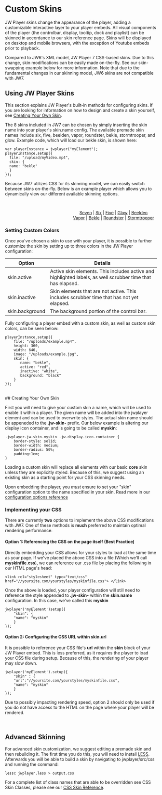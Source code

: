 # Custom Skins

JW Player skins change the appearance of the player, adding a customizable interactive layer to your player embeds. All visual components of the player (the controlbar, display, tooltip, dock and playlist) can be skinned in accordance to our skin reference page. Skins will be displayed on desktop and mobile browsers, with the exception of Youtube embeds prior to playback.

Compared to JW6's XML model, JW Player 7 CSS-based skins. Due to this change, skin modifications can be easily made on-the-fly. See our skin-swapping example below for more information. Note that due to the fundamental changes in our skinning model, JW6 skins are not compatible with JW7.


## Using JW Player Skins

This section explains JW Player's built-in methods for configuring skins. If you are looking for information on how to design and create a skin yourself, see [Creating Your Own Skin](#creating-your-own-skin).

The 8 skins included in JW7 can be chosen by simply inserting the skin name into your player's skin.name config. The available premade skin names include six, five, beelden, vapor, roundster, bekle, stormtrooper, and glow. Example code, which will load our bekle skin, is shown here:

```
var playerInstance = jwplayer("myElement");
playerInstance.setup({
  file: "/upload/myVideo.mp4",
  skin: {
  name: "bekle"
  }
});
```

Because JW7 utilizes CSS for its skinning model, we can easily switch between skins on-the-fly. Below is an example player which allows you to dynamically view our different available skinning options.

<link href="//ssl.p.jwpcdn.com/player/v/7.2.3/skins/six.css" rel="stylesheet" type="text/css" />
<link href="//ssl.p.jwpcdn.com/player/v/7.2.3/skins/five.css" rel="stylesheet" type="text/css" />
<link href="//ssl.p.jwpcdn.com/player/v/7.2.3/skins/beelden.css" rel="stylesheet" type="text/css" />
<link href="//ssl.p.jwpcdn.com/player/v/7.2.3/skins/vapor.css" rel="stylesheet" type="text/css" />
<link href="//ssl.p.jwpcdn.com/player/v/7.2.3/skins/bekle.css" rel="stylesheet" type="text/css" />
<link href="//ssl.p.jwpcdn.com/player/v/7.2.3/skins/roundster.css" rel="stylesheet" type="text/css" />
<link href="//ssl.p.jwpcdn.com/player/v/7.2.3/skins/stormtrooper.css" rel="stylesheet" type="text/css" />
<link href="//ssl.p.jwpcdn.com/player/v/7.2.3/skins/glow.css" rel="stylesheet" type="text/css" />
<div id="skins" style="width: 640px;">
<div id="player">&nbsp;</div>
<script src="https://content.jwplatform.com/libraries/x9fWGui0.js"></script>
<p style="position: relative; text-align: center; margin-left: 80px;"><a href="javascript:getClass('seven')">Seven</a> | <a href="javascript:getClass('six')">Six</a> | <a href="javascript:getClass('five')">Five</a> | <a href="javascript:getClass('glow')">Glow</a> | <a href="javascript:getClass('beelden')">Beelden</a><br />
<a href="javascript:getClass('vapor')">Vapor</a> | <a href="javascript:getClass('bekle')">Bekle</a> | <a href="javascript:getClass('roundster')">Roundster</a> | <a href="javascript:getClass('stormtrooper')">Stormtrooper</a></p>
</div>

<script type="text/javascript" language="javascript">
	var playerInstance = jwplayer("player");
	playerInstance.setup({
		image: "//demo.jwplayer.com/homepage/homepage_preroll.jpg",
		title: "JW Player Skins",
		autostart: false,
description: "Click on the different skins below!",
		file: "//content.jwplatform.com/videos/HkauGhRi-640.mp4",
		width: 640,
		height: 360,
		skin: {
			//background: 'blue'
		}
	}); 
function getClass(skin){
var className =  document.getElementById("player").className;
var res = className.split(" ");
var currentSkin;
var newSkin = "jw-skin-"+skin;
if ($.inArray('jw-skin-seven', res)>=0) {
  	currentSkin = 'jw-skin-seven';
  	$("#player").toggleClass(''+ currentSkin + ' '+newSkin+'');
  } 
  else if($.inArray('jw-skin-six', res)>=0){
  	currentSkin = 'jw-skin-six';
  	$("#player").toggleClass(''+ currentSkin + ' '+newSkin+'');
  }
  else if($.inArray('jw-skin-bekle', res)>=0){
  	currentSkin = 'jw-skin-bekle';
  	$("#player").toggleClass(''+ currentSkin + ' '+newSkin+'');
  }
 else if($.inArray('jw-skin-vapor', res)>=0){
 	currentSkin = 'jw-skin-vapor';
  	$("#player").toggleClass(''+ currentSkin + ' '+newSkin+'');
  }
  else if($.inArray('jw-skin-roundster', res)>=0){
  	currentSkin = 'jw-skin-roundster';
  	$("#player").toggleClass(''+ currentSkin + ' '+newSkin+'');
  }  
  else if($.inArray('jw-skin-five', res)>=0){
  	currentSkin = 'jw-skin-five';
  	$("#player").toggleClass(''+ currentSkin + ' '+newSkin+'');
  }  
  else if($.inArray('jw-skin-beelden', res)>=0){
  	currentSkin = 'jw-skin-beelden';
  	$("#player").toggleClass(''+ currentSkin + ' '+newSkin+'');
  }
	 else if($.inArray('jw-skin-glow', res)>=0){
  	currentSkin = 'jw-skin-glow';
  	$("#player").toggleClass(''+ currentSkin + ' '+newSkin+'');
  }	
  	 else if($.inArray('jw-skin-stormtrooper', res)>=0){
  	currentSkin = 'jw-skin-stormtrooper';
  	$("#player").toggleClass(''+ currentSkin + ' '+newSkin+'');
  }	
}
</script>

### Setting Custom Colors
Once you've chosen a skin to use with your player, it is possible to further customize the skin by setting up to three colors in the JW Player configuration:

|Option|Details|
|-----|-------|
|skin.active|Active skin elements. This includes active and highlighted labels, as well scrubber time that has elapsed.|
|skin.inactive|Skin elements that are not active. This includes scrubber time that has not yet elapsed.|
|skin.background|The background portion of the control bar.|

Fully configuring a player embed with a custom skin, as well as custom skin colors, can be seen below:

```
playerInstance.setup({
    file: "/uploads/example.mp4",
    height: 360,
    width: 640,
    image: "/uploads/example.jpg",
    skin: {
       name: "bekle",
       active: "red",
       inactive: "white",
       background: "black"
    }
});
```
<br/>
## Creating Your Own Skin

First you will need to give your custom skin a name, which will be used to enable it within a player. The given name will be added into the jwplayer element and can be used to overwrite styles. The actual skin name should be appeneded to the **.jw-skin-** prefix. Our below example is altering our display icon container, and is going to be called **myskin**:

```
.jwplayer.jw-skin-myskin .jw-display-icon-container {
    border-style: solid;
    border-width: medium;
    border-radius: 50%;
    padding:1em;
}
```

Loading a custom skin will replace all elements with our basic **core** skin unless they are explicitly styled. Because of this, we suggest using an existing skin as a starting point for your CSS skinning needs.

Upon embedding the player, you *must* ensure to set your "skin" configuration option to the name specified in your skin. Read more in our [configuration options reference](../configuration-reference)

### Implementing your CSS

There are currently **two** options to implement the above CSS modifications with JW7\. One of these methods is **much** preferred to maintain optimal rendering performance:

#### Option 1: Referencing the CSS on the page itself (Best Practice)

Directly embedding your CSS allows for your styles to load at the same time as your page. If we've placed the above CSS into a file (Which we'll call **myskinfile.css**), we can reference our .css file by placing the following in our HTML page's head:

```
<link rel="stylesheet" type="text/css" href="//yoursite.com/yourstyles/myskinfile.css"> </link>
```

Once the above is loaded, your player configuration will still need to reference the style appended to **.jw-skin-** within the **skin.name** configuration. In this case, we've called this **myskin**

```
jwplayer('myElement')setup({
	"skin": {
	"name": "myskin"
	}
});
```

#### Option 2: Configuring the CSS URL within **skin.url**

It is possible to reference your CSS file's **url** within the **skin** block of your JW Player embed. This is less preferred, as it requires the player to load your CSS file during setup. Because of this, the rendering of your player may slow down.

```
jwplayer('myElement').setup({
	"skin" : {
	"url":"//yoursite.com/yourstyles/myskinfile.css",
	"name": "myskin"
	}
});
```

Due to possibly impacting rendering speed, option 2 should only be used if you do not have access to the HTML on the page where your player will be rendered.

<br/>

## Advanced Skinning

For advanced skin customization, we suggest editing a premade skin and then rebuilding it. The first time you do this, you will need to install [LESS](http://lesscss.org/). Afterwards you will be able to build a skin by navigating to jwplayer/src/css and running the command:

```
lessc jwplayer.less > output.css
```

For a complete list of class names that are able to be overridden see CSS Skin Classes, please see our [CSS Skin Reference](/customization/css-skinning/skins_reference.md).
